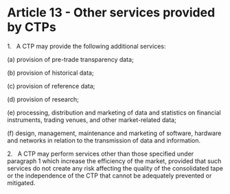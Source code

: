 # Article 13 - Other services provided by CTPs


1.   A CTP may provide the following additional services:

(a) provision of pre-trade transparency data;

(b) provision of historical data;

(c) provision of reference data;

(d) provision of research;

(e) processing, distribution and marketing of data and statistics on financial instruments, trading venues, and other market-related data;

(f) design, management, maintenance and marketing of software, hardware and networks in relation to the transmission of data and information.

2.   A CTP may perform services other than those specified under paragraph 1 which increase the efficiency of the market, provided that such services do not create any risk affecting the quality of the consolidated tape or the independence of the CTP that cannot be adequately prevented or mitigated.
